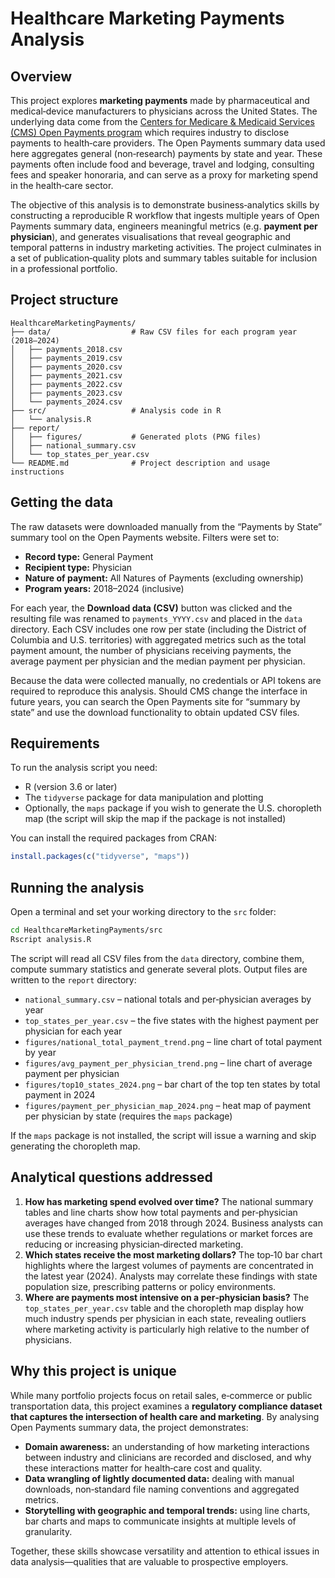 # Healthcare Marketing Payments Analysis

## Overview

This project explores **marketing payments** made by pharmaceutical and medical‐device
manufacturers to physicians across the United States.  The underlying data come
from the [Centers for Medicare & Medicaid Services (CMS) Open Payments program](https://openpaymentsdata.cms.gov/)
which requires industry to disclose payments to health‑care providers.  The
Open Payments summary data used here aggregates general (non‑research) payments
by state and year.  These payments often include food and beverage, travel and
lodging, consulting fees and speaker honoraria, and can serve as a proxy for
marketing spend in the health‑care sector.

The objective of this analysis is to demonstrate business‐analytics skills
by constructing a reproducible R workflow that ingests multiple years of
Open Payments summary data, engineers meaningful metrics (e.g. **payment per
physician**), and generates visualisations that reveal geographic and temporal
patterns in industry marketing activities.  The project culminates in a set of
publication‑quality plots and summary tables suitable for inclusion in a
professional portfolio.

## Project structure

```
HealthcareMarketingPayments/
├── data/                  # Raw CSV files for each program year (2018–2024)
│   ├── payments_2018.csv
│   ├── payments_2019.csv
│   ├── payments_2020.csv
│   ├── payments_2021.csv
│   ├── payments_2022.csv
│   ├── payments_2023.csv
│   └── payments_2024.csv
├── src/                   # Analysis code in R
│   └── analysis.R
├── report/
│   ├── figures/           # Generated plots (PNG files)
│   ├── national_summary.csv
│   └── top_states_per_year.csv
└── README.md              # Project description and usage instructions
```

## Getting the data

The raw datasets were downloaded manually from the “Payments by State” summary
tool on the Open Payments website.  Filters were set to:

* **Record type:** General Payment
* **Recipient type:** Physician
* **Nature of payment:** All Natures of Payments (excluding ownership)
* **Program years:** 2018–2024 (inclusive)

For each year, the **Download data (CSV)** button was clicked and the
resulting file was renamed to `payments_YYYY.csv` and placed in the `data`
directory.  Each CSV includes one row per state (including the District of
Columbia and U.S. territories) with aggregated metrics such as the total
payment amount, the number of physicians receiving payments, the average
payment per physician and the median payment per physician.

Because the data were collected manually, no credentials or API tokens are
required to reproduce this analysis.  Should CMS change the interface in
future years, you can search the Open Payments site for “summary by state”
and use the download functionality to obtain updated CSV files.

## Requirements

To run the analysis script you need:

* R (version 3.6 or later)
* The `tidyverse` package for data manipulation and plotting
* Optionally, the `maps` package if you wish to generate the U.S. choropleth
  map (the script will skip the map if the package is not installed)

You can install the required packages from CRAN:

```r
install.packages(c("tidyverse", "maps"))
```

## Running the analysis

Open a terminal and set your working directory to the `src` folder:

```bash
cd HealthcareMarketingPayments/src
Rscript analysis.R
```

The script will read all CSV files from the `data` directory, combine them,
compute summary statistics and generate several plots.  Output files are
written to the `report` directory:

* `national_summary.csv` – national totals and per‑physician averages by year
* `top_states_per_year.csv` – the five states with the highest payment per
  physician for each year
* `figures/national_total_payment_trend.png` – line chart of total payment by year
* `figures/avg_payment_per_physician_trend.png` – line chart of average payment per physician
* `figures/top10_states_2024.png` – bar chart of the top ten states by total payment in 2024
* `figures/payment_per_physician_map_2024.png` – heat map of payment per physician by state (requires the `maps` package)

If the `maps` package is not installed, the script will issue a warning and
skip generating the choropleth map.

## Analytical questions addressed

1. **How has marketing spend evolved over time?**  The national summary tables
   and line charts show how total payments and per‑physician averages have
   changed from 2018 through 2024.  Business analysts can use these trends to
   evaluate whether regulations or market forces are reducing or increasing
   physician‑directed marketing.
2. **Which states receive the most marketing dollars?**  The top‐10 bar chart
   highlights where the largest volumes of payments are concentrated in the
   latest year (2024).  Analysts may correlate these findings with state
   population size, prescribing patterns or policy environments.
3. **Where are payments most intensive on a per‑physician basis?**  The
   `top_states_per_year.csv` table and the choropleth map display how much
   industry spends per physician in each state, revealing outliers where
   marketing activity is particularly high relative to the number of
   physicians.

## Why this project is unique

While many portfolio projects focus on retail sales, e‑commerce or public
transportation data, this project examines a **regulatory compliance dataset
that captures the intersection of health care and marketing**.  By analysing
Open Payments summary data, the project demonstrates:

* **Domain awareness:** an understanding of how marketing interactions between
  industry and clinicians are recorded and disclosed, and why these
  interactions matter for health‐care cost and quality.
* **Data wrangling of lightly documented data:** dealing with manual
  downloads, non‑standard file naming conventions and aggregated metrics.
* **Storytelling with geographic and temporal trends:** using line charts,
  bar charts and maps to communicate insights at multiple levels of
  granularity.

Together, these skills showcase versatility and attention to ethical issues in
data analysis—qualities that are valuable to prospective employers.
